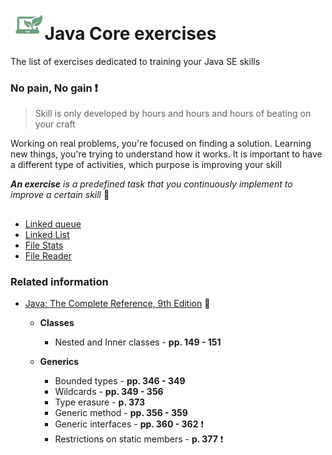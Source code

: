 # <img src="https://raw.githubusercontent.com/bobocode-projects/resources/master/image/logo_transparent_background.png" height=50/>Java Core exercises
The list of exercises dedicated to training your Java SE skills

### No pain, No gain :heavy_exclamation_mark:

> Skill is only developed by hours and hours and hours of beating on your craft

Working on real problems, you're focused on finding a solution. Learning new things, you're trying to understand how it works.
It is important to have a different type of activities, which purpose is improving your skill 

***An exercise** is a predefined task that you continuously implement to improve a certain skill* :muscle:
##
* [Linked queue](https://github.com/bobocode-projects/java-core-exercises/tree/master/linked-queue)
* [Linked List](https://github.com/bobocode-projects/java-core-exercises/tree/master/linked-list)
* [File Stats](https://github.com/bobocode-projects/java-core-exercises/tree/master/file-stats)
* [File Reader](https://github.com/bobocode-projects/java-core-exercises/tree/master/file-reader)

### Related information
* [Java: The Complete Reference, 9th Edition](https://www.amazon.com/Java-Complete-Reference-Herbert-Schildt/dp/0071808558/ref=sr_1_1?ie=UTF8&qid=1540376597&sr=8-1&keywords=java+complete+reference+9th+edition) :orange_book:
  * **Classes**
    * Nested and Inner classes - **pp. 149 - 151**
   
  * **Generics**
    * Bounded types - **pp. 346 - 349**
    * Wildcards - **pp. 349 - 356**
    * Type erasure - **p. 373**
    * Generic method - **pp. 356 - 359**
    * Generic interfaces - **pp. 360 - 362** :heavy_exclamation_mark: 
    * Restrictions on static members - **p. 377** :heavy_exclamation_mark: 
